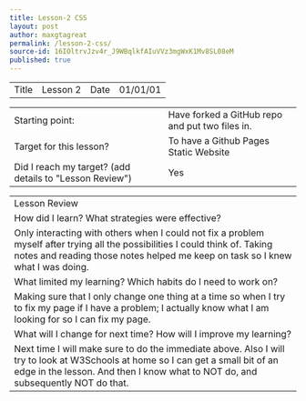 ```yaml
---
title: Lesson-2 CSS
layout: post
author: maxgtagreat
permalink: /lesson-2-css/
source-id: 16IOltrvJzv4r_J9WBqlkfAIuVVz3mgWxK1Mv8SL08eM
published: true
---
```

<table>
  <tr>
    <td>Title</td>
    <td>Lesson 2</td>
    <td>Date</td>
    <td>01/01/01</td>
  </tr>
</table>


<table>
  <tr>
    <td>Starting point:</td>
    <td>Have forked a GitHub repo and put two files in.</td>
  </tr>
  <tr>
    <td>Target for this lesson?</td>
    <td>To have a Github Pages Static Website</td>
  </tr>
  <tr>
    <td>Did I reach my target? 
(add details to "Lesson Review")</td>
    <td> Yes</td>
  </tr>
</table>


<table>
  <tr>
    <td>Lesson Review</td>
  </tr>
  <tr>
    <td>How did I learn? What strategies were effective? </td>
  </tr>
  <tr>
    <td>Only interacting with others when I could not fix a problem myself after trying all the possibilities I could think of. Taking notes and reading those notes helped me keep on task so I knew what I was doing.</td>
  </tr>
  <tr>
    <td>What limited my learning? Which habits do I need to work on? </td>
  </tr>
  <tr>
    <td>Making sure that I only change one thing at a time so when I try to fix my page if I have a problem; I actually know what I am looking for so I can fix my page.</td>
  </tr>
  <tr>
    <td>What will I change for next time? How will I improve my learning?</td>
  </tr>
  <tr>
    <td>Next time I will make sure to do the immediate above. Also I will try to look at W3Schools at home so I can get a small bit of an edge in the lesson. And then I know what to NOT do, and subsequently NOT do that.</td>
  </tr>
</table>


